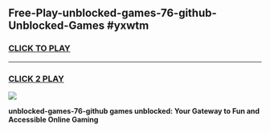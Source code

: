 
## Free-Play-unblocked-games-76-github-Unblocked-Games #yxwtm
<h3>
<a href="https://news.freeplayer.one?title=unblocked-games-76-github&ref=8M">CLICK TO PLAY</a></h3>
<hr>

<h3>
<a href="https://news.freeplayer.one?title=unblocked-games-76-github&ref=8M">CLICK 2 PLAY</a>
  
</h3>

<a href="https://news.freeplayer.one?title=unblocked-games-76-github&ref=8M"><img src="https://clearcache.store/games.png"></a>


**unblocked-games-76-github games unblocked: Your Gateway to Fun and Accessible Online Gaming**
